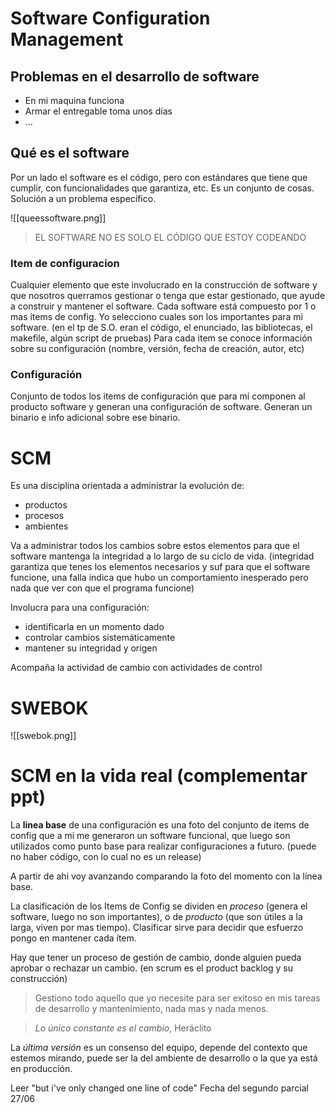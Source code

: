 # Software Configuration Management

## Problemas en el desarrollo de software
- En mi maquina funciona
- Armar el entregable toma unos días
- ...


## Qué es el software
Por un lado el software es el código, pero con estándares que tiene que cumplir, con funcionalidades que garantiza, etc. Es un conjunto de cosas. Solución a un problema específico.

![[queessoftware.png]]

> EL SOFTWARE NO ES SOLO EL CÓDIGO QUE ESTOY CODEANDO

### Item de configuracion
Cualquier elemento que este involucrado en la construcción de software y que nosotros querramos gestionar o tenga que estar gestionado, que ayude a construir y mantener el software. Cada software está compuesto por 1 o mas items de config. Yo selecciono cuales son los importantes para mi software. (en el tp de S.O. eran el código, el enunciado, las bibliotecas, el makefile, algún script de pruebas)
Para cada item se conoce información sobre su configuración (nombre, versión, fecha de creación, autor, etc)

### Configuración
Conjunto de todos los items de configuración que para mí componen al producto software y generan una configuración de software. Generan un binario e info adicional sobre ese binario.

# SCM
Es una disciplina orientada a administrar la evolución de:
- productos
- procesos
- ambientes

Va a administrar todos los cambios sobre estos elementos para que el software mantenga la integridad a lo largo de su ciclo de vida. (integridad garantiza que tenes los elementos necesarios y suf para que el software funcione, una falla indica que hubo un comportamiento inesperado pero nada que ver con que el programa funcione)

Involucra para una configuración:
- identificarla en un momento dado
- controlar cambios sistemáticamente
- mantener su integridad y origen

Acompaña la actividad de cambio con actividades de control

# SWEBOK
![[swebok.png]]

# SCM en la vida real (complementar ppt)
La **linea base** de una configuración es una foto del conjunto de items de config que a mi me generaron un software funcional, que luego son utilizados como punto base para realizar configuraciones a futuro. (puede no haber código, con lo cual no es un release)

A partir de ahi voy avanzando comparando la foto del momento con la línea base.

La clasificación de los Items de Config se dividen en *proceso* (genera el software, luego no son importantes), o de *producto* (que son útiles a la larga, viven por mas tiempo). Clasificar sirve para decidir que esfuerzo pongo en mantener cada ítem.

Hay que tener un proceso de gestión de cambio, donde alguien pueda aprobar o rechazar un cambio. (en scrum es el product backlog y su construcción)

> Gestiono todo aquello que yo necesite para ser exitoso en mis tareas de desarrollo y mantenimiento, nada mas y nada menos.

> *Lo único constante es el cambio*, Heráclito

La *última versión* es un consenso del equipo, depende del contexto que estemos mirando, puede ser la del ambiente de desarrollo o la que ya está en producción.

Leer "but i've only changed one line of code"
Fecha del segundo parcial 27/06